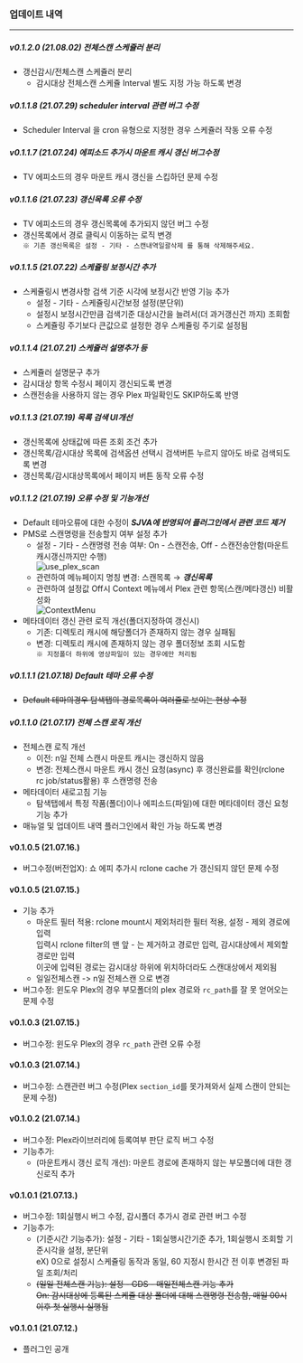 ### 업데이트 내역
---
##### v0.1.2.0 (21.08.02) 전체스캔 스케쥴러 분리
* 갱신감시/전체스캔 스케쥴러 분리
	* 감시대상 전체스캔 스케쥴 Interval 별도 지정 가능 하도록 변경
##### v0.1.1.8 (21.07.29) scheduler interval 관련 버그 수정
* Scheduler Interval 을 cron 유형으로 지정한 경우 스케쥴러 작동 오류 수정
##### v0.1.1.7 (21.07.24) 에피소드 추가시 마운트 캐시 갱신 버그수정
* TV 에피소드의 경우 마운트 캐시 갱신을 스킵하던 문제 수정
##### v0.1.1.6 (21.07.23) 갱신목록 오류 수정
* TV 에피소드의 경우 갱신목록에 추가되지 않던 버그 수정
* 갱신목록에서 경로 클릭시 이동하는 로직 변경   
 `※ 기존 갱신목록은 설정 - 기타 - 스캔내역일괄삭제 를 통해 삭제해주세요.`
##### v0.1.1.5 (21.07.22) 스케쥴링 보정시간 추가
* 스케쥴링시 변경사항 검색 기준 시각에 보정시간 반영 기능 추가
	* 설정 - 기타 - 스케쥴링시간보정 설정(분단위)
	* 설정시 보정시간만큼 검색기준 대상시간을 늘려서(더 과거갱신건 까지) 조회함
	* 스케쥴링 주기보다 큰값으로 설정한 경우 스케쥴링 주기로 설정됨

##### v0.1.1.4 (21.07.21) 스케쥴러 설명추가 등
* 스케쥴러 설명문구 추가
* 감시대상 항목 수정시 페이지 갱신되도록 변경
* 스캔전송을 사용하지 않는 경우 Plex 파일확인도 SKIP하도록 반영

##### v0.1.1.3 (21.07.19) 목록 검색 UI개선
* 갱신목록에 상태값에 따른 조회 조건 추가
* 갱신목록/감시대상 목록에 검색옵션 선택시 검색버튼 누르지 않아도 바로 검색되도록 변경
* 갱신목록/감시대상목록에서 페이지 버튼 동작 오류 수정

##### v0.1.1.2 (21.07.19) 오류 수정 및 기능개선
* Default 테마오류에 대한 수정이 ***SJVA에 반영되어 플러그인에서 관련 코드 제거***
* PMS로 스캔명령을 전송할지 여부 설정 추가
	* 설정 - 기타 - 스캔명령 전송 여부: On - 스캔전송, Off - 스캔전송안함(마운트캐시갱신까지만 수행)   
	![use_plex_scan](https://cdn.discordapp.com/attachments/845172443214774292/866550272654704660/unknown.png)
	* 관련하여 메뉴페이지 명칭 변경: 스캔목록 →  ***갱신목록***
	* 관련하여 설정값 Off시 Context 메뉴에서 Plex 관련 항목(스캔/메타갱신) 비활성화   
	![ContextMenu](https://cdn.discordapp.com/attachments/845172443214774292/866548764817752064/unknown.png)
* 메타데이터 갱신 관련 로직 개선(폴더지정하여 갱신시)
	* 기존: 디렉토리 캐시에 해당폴더가  존재하지 않는 경우 실패됨
	* 변경: 디렉토리 캐시에 존재하지 않는 경우 폴더정보 조회 시도함   
      `※ 지정폴더 하위에 영상파일이 있는 경우에만 처리됨`


##### v0.1.1.1 (21.07.18) Default 테마 오류 수정
* ~~Default 테마의경우 탐색탭의 경로목록이 여러줄로 보이는 현상 수정~~

##### v0.1.1.0 (21.07.17) 전체 스캔 로직 개선 
* 전체스캔 로직 개선
	* 이전: n일 전체 스캔시 마운트 캐시는 갱신하지 않음 
	* 변경: 전체스캔시 마운트 캐시 갱신 요청(async) 후 갱신완료를 확인(rclone rc job/status활용) 후 스캔명령 전송
* 메타데이터 새로고침 기능
	* 탐색탭에서 특정 작품(폴더)이나 에피소드(파일)에 대한 메타데이터 갱신 요청 기능 추가  
* 매뉴얼 및 업데이트 내역 플러그인에서 확인 가능 하도록 변경

#### v0.1.0.5 (21.07.16.) 
* 버그수정(버전업X): 쇼 에피 추가시 rclone cache 가 갱신되지 않던 문제 수정

#### v0.1.0.5 (21.07.15.) 
* 기능 추가
	* 마운트 필터 적용: rclone mount시 제외처리한 필터 적용, 설정 - 제외 경로에 입력   
	  입력시 rclone filter의 맨 앞 - 는 제거하고 경로만 입력, 감시대상에서 제외할 경로만 입력   
	  이곳에 입력된 경로는 감시대상 하위에 위치하더라도 스캔대상에서 제외됨
	* 일일전체스캔 -> n일 전체스캔 으로 변경
* 버그수정: 윈도우 Plex의 경우 부모폴더의 plex 경로와 `rc_path`를 잘 못 얻어오는 문제 수정

#### v0.1.0.3 (21.07.15.) 
* 버그수정: 윈도우 Plex의 경우 `rc_path` 관련 오류 수정

#### v0.1.0.3 (21.07.14.) 
* 버그수정: 스캔관련 버그 수정(Plex `section_id`를 못가져와서 실제 스캔이 안되는 문제 수정)

#### v0.1.0.2 (21.07.14.) 
* 버그수정: Plex라이브러리에 등록여부 판단 로직 버그 수정
* 기능추가: 
	* (마운트캐시 갱신 로직 개선): 마운트 경로에 존재하지 않는 부모폴더에 대한 갱신로직 추가

#### v0.1.0.1 (21.07.13.) 
* 버그수정: 1회실행시 버그 수정, 감시폴더 추가시 경로 관련 버그 수정
* 기능추가: 
	* (기준시간 기능추가): 설정 - 기타 - 1회실행시간기준 추가, 1회실행시 조회할 기준시각을 설정, 분단위    
       eX) 0으로 설정시 스케쥴링 동작과 동일, 60 지정시 한시간 전 이후 변경된 파일 조회/처리
	* ~~(일일 전체스캔 기능): 설정 - GDS - 매일전체스캔 기능 추가~~    
       ~~On: 감시대상에 등록된 스케쥴 대상 폴더에 대해 스캔명령 전송함, 매일 00시 이후 첫 실행시 실행됨~~


#### v0.1.0.1 (21.07.12.)
* 플러그인 공개
